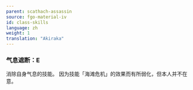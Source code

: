 ```yaml
---
parent: scathach-assassin
source: fgo-material-iv
id: class-skills
language: zh
weight: 1
translation: "Akiraka"
---
```


### 气息遮断：E

消除自身气息的技能。
因为技能「海滩危机」的效果而有所弱化，但本人并不在意。
